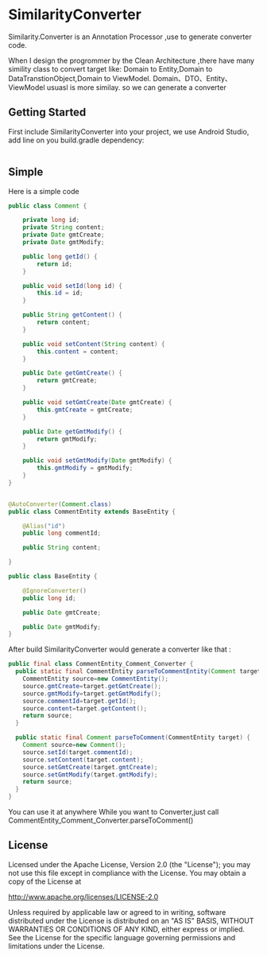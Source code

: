 # SimilarityConverter

Similarity.Converter  is an Annotation Processor ,use to generate converter code.

When I design the progrommer by the Clean Architecture ,there have many simility class to convert target like: Domain to Entity,Domain to DataTranstionObject,Domain to ViewModel.
Domain、DTO、Entity、ViewModel usuasl is more similay. so we can generate a converter

## Getting Started

   First include SimilarityConverter into your project, we use Android Studio, add line on you build.gradle dependency:

```
```

## Simple

  Here is a simple code 
```java
public class Comment {

    private long id;
    private String content;
    private Date gmtCreate;
    private Date gmtModify;

    public long getId() {
        return id;
    }

    public void setId(long id) {
        this.id = id;
    }

    public String getContent() {
        return content;
    }

    public void setContent(String content) {
        this.content = content;
    }

    public Date getGmtCreate() {
        return gmtCreate;
    }

    public void setGmtCreate(Date gmtCreate) {
        this.gmtCreate = gmtCreate;
    }

    public Date getGmtModify() {
        return gmtModify;
    }

    public void setGmtModify(Date gmtModify) {
        this.gmtModify = gmtModify;
    }
}


@AutoConverter(Comment.class)
public class CommentEntity extends BaseEntity {

    @Alias("id")
    public long commentId;

    public String content;

}

public class BaseEntity {

    @IgnoreConverter()
    public long id;

    public Date gmtCreate;

    public Date gmtModify;
}

```
After build SimilarityConverter would generate a converter like that :
``` java
public final class CommentEntity_Comment_Converter {
  public static final CommentEntity parseToCommentEntity(Comment target) {
    CommentEntity source=new CommentEntity();
    source.gmtCreate=target.getGmtCreate();
    source.gmtModify=target.getGmtModify();
    source.commentId=target.getId();
    source.content=target.getContent();
    return source;
  }

  public static final Comment parseToComment(CommentEntity target) {
    Comment source=new Comment();
    source.setId(target.commentId);
    source.setContent(target.content);
    source.setGmtCreate(target.gmtCreate);
    source.setGmtModify(target.gmtModify);
    return source;
  }
}
```


You can use it at anywhere While you want to Converter,just call CommentEntity_Comment_Converter.parseToComment()

## License

Licensed under the Apache License, Version 2.0 (the "License");
you may not use this file except in compliance with the License.
You may obtain a copy of the License at

http://www.apache.org/licenses/LICENSE-2.0

Unless required by applicable law or agreed to in writing, software
distributed under the License is distributed on an "AS IS" BASIS,
WITHOUT WARRANTIES OR CONDITIONS OF ANY KIND, either express or implied.
See the License for the specific language governing permissions and
limitations under the License.
